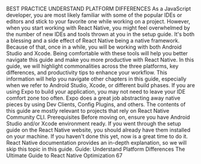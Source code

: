 BEST PRACTICE
UNDERSTAND PLATFORM 
DIFFERENCES
As a JavaScript developer, you are most likely familiar with some of the popular IDEs or editors 
and stick to your favorite one while working on a project. 
However, when you start working with React Native, you might feel overwhelmed by the 
number of new IDEs and tools thrown at you in the setup guide. It's both a blessing and a side 
effect of React Native being a native framework. Because of that, once in a while, you will be 
working with both Android Studio and Xcode.
Being comfortable with these tools will help you better navigate this guide and make you more 
productive with React Native. In this guide, we will highlight commonalities across the three 
platforms, key differences, and productivity tips to enhance your workflow.
This information will help you navigate other chapters in this guide, especially when we refer 
to Android Studio, Xcode, or different build phases.
If you are using Expo to build your application, you may not need to leave your 
IDE comfort zone too often. Expo does a great job abstracting away native pieces 
by using Dev Clients, Config Plugins, and others. The contents of this guide are 
mostly relevant to projects that rely on React Native Community CLI.
Prerequisites
Before moving on, ensure you have Android Studio and/or Xcode environment ready. If you 
went through the setup guide on the React Native website, you should already have them 
installed on your machine. If you haven't done this yet, now is a great time to do it. React Native 
documentation provides an in-depth explanation, so we will skip this topic in this guide.
Guide: Understand Platform Differences
The Ultimate Guide to React Native Optimization
67